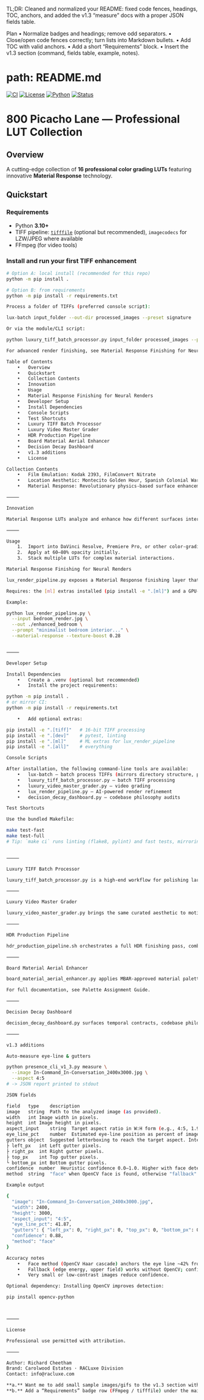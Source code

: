 TL;DR: Cleaned and normalized your README: fixed code fences, headings, TOC, anchors, and added the v1.3 “measure” docs with a proper JSON fields table.

Plan
	•	Normalize badges and headings; remove odd separators.
	•	Close/open code fences correctly; turn lists into Markdown bullets.
	•	Add TOC with valid anchors.
	•	Add a short “Requirements” block.
	•	Insert the v1.3 section (command, fields table, example, notes).

# path: README.md
[![CI](https://github.com/RC219805/800-Picacho-Lane-LUTs/actions/workflows/ci.yml/badge.svg)](https://github.com/RC219805/800-Picacho-Lane-LUTs/actions/workflows/ci.yml)
[![License](https://img.shields.io/badge/license-Attribution-blue.svg)](#license)
[![Python](https://img.shields.io/badge/python-3.10%2B-brightgreen.svg)](https://www.python.org/)
[![Status](https://img.shields.io/badge/build-passing-success.svg)](https://github.com/RC219805/800-Picacho-Lane-LUTs/actions)

# 800 Picacho Lane — Professional LUT Collection

## Overview
A cutting-edge collection of **16 professional color grading LUTs** featuring innovative **Material Response** technology.

## Quickstart

### Requirements
- Python **3.10+**
- TIFF pipeline: [`tifffile`](https://pypi.org/project/tifffile/) (optional but recommended), `imagecodecs` for LZW/JPEG where available
- FFmpeg (for video tools)

### Install and run your first TIFF enhancement

```bash
# Option A: local install (recommended for this repo)
python -m pip install .

# Option B: from requirements
python -m pip install -r requirements.txt

Process a folder of TIFFs (preferred console script):

lux-batch input_folder --out-dir processed_images --preset signature

Or via the module/CLI script:

python luxury_tiff_batch_processor.py input_folder processed_images --preset signature

For advanced render finishing, see Material Response Finishing for Neural Renders.

Table of Contents
	•	Overview
	•	Quickstart
	•	Collection Contents
	•	Innovation
	•	Usage
	•	Material Response Finishing for Neural Renders
	•	Developer Setup
	•	Install Dependencies
	•	Console Scripts
	•	Test Shortcuts
	•	Luxury TIFF Batch Processor
	•	Luxury Video Master Grader
	•	HDR Production Pipeline
	•	Board Material Aerial Enhancer
	•	Decision Decay Dashboard
	•	v1.3 additions
	•	License

Collection Contents
	•	Film Emulation: Kodak 2393, FilmConvert Nitrate
	•	Location Aesthetic: Montecito Golden Hour, Spanish Colonial Warm
	•	Material Response: Revolutionary physics-based surface enhancement

⸻

Innovation

Material Response LUTs analyze and enhance how different surfaces interact with light—shifting from purely global color transforms to surface-aware rendering that respects highlights, midtones, and micro-contrast differently across materials.

⸻

Usage
	1.	Import into DaVinci Resolve, Premiere Pro, or other color-grading software.
	2.	Apply at 60–80% opacity initially.
	3.	Stack multiple LUTs for complex material interactions.

Material Response Finishing for Neural Renders

lux_render_pipeline.py exposes a Material Response finishing layer that reinforces wood grain, textile separation, fireplace warmth, and atmospheric haze directly from the command line. Enable it with --material-response to activate detail boosts, contact shadowing, and volumetric tinting that better fuse interior renders with their exterior vistas.

Requires: the [ml] extras installed (pip install -e ".[ml]") and a GPU-enabled environment for optimal performance.

Example:

python lux_render_pipeline.py \
  --input bedroom_render.jpg \
  --out ./enhanced_bedroom \
  --prompt "minimalist bedroom interior..." \
  --material-response --texture-boost 0.28


⸻

Developer Setup

Install Dependencies
	•	Create a .venv (optional but recommended)
	•	Install the project requirements:

python -m pip install .
# or mirror CI:
python -m pip install -r requirements.txt

	•	Add optional extras:

pip install -e ".[tiff]"   # 16-bit TIFF processing
pip install -e ".[dev]"    # pytest, linting
pip install -e ".[ml]"     # ML extras for lux_render_pipeline
pip install -e ".[all]"    # everything

Console Scripts

After installation, the following command-line tools are available:
	•	lux-batch — batch process TIFFs (mirrors directory structure, presets)
	•	luxury_tiff_batch_processor.py — batch TIFF processing
	•	luxury_video_master_grader.py — video grading
	•	lux_render_pipeline.py — AI-powered render refinement
	•	decision_decay_dashboard.py — codebase philosophy audits

Test Shortcuts

Use the bundled Makefile:

make test-fast
make test-full
# Tip: `make ci` runs linting (flake8, pylint) and fast tests, mirroring GitHub Actions.


⸻

Luxury TIFF Batch Processor

luxury_tiff_batch_processor.py is a high-end workflow for polishing large-format TIFF photography prior to digital launch. It preserves metadata, honors 16-bit source files (via tifffile), and layers tonal and chroma refinements tuned for luxury real-estate storytelling.

⸻

Luxury Video Master Grader

luxury_video_master_grader.py brings the same curated aesthetic to motion content using FFmpeg.

⸻

HDR Production Pipeline

hdr_production_pipeline.sh orchestrates a full HDR finishing pass, combining ACES tone mapping, adaptive debanding, and halation.

⸻

Board Material Aerial Enhancer

board_material_aerial_enhancer.py applies MBAR-approved material palettes to aerials using clustering and texture blending.

For full documentation, see Palette Assignment Guide.

⸻

Decision Decay Dashboard

decision_decay_dashboard.py surfaces temporal contracts, codebase philosophy violations, and brand color token drift in one terminal dashboard.

⸻

v1.3 additions

Auto-measure eye-line & gutters

python presence_cli_v1_3.py measure \
  --image In-Command_In-Conversation_2400x3000.jpg \
  --aspect 4:5
# -> JSON report printed to stdout

JSON fields

field	type	description
image	string	Path to the analyzed image (as provided).
width	int	Image width in pixels.
height	int	Image height in pixels.
aspect_input	string	Target aspect ratio in W:H form (e.g., 4:5, 1.91:1).
eye_line_pct	number	Estimated eye-line position as percent of image height (0–100, top→bottom).
gutters	object	Suggested letterboxing to reach the target aspect. Integer pixel values per side.
├ left_px	int	Left gutter pixels.
├ right_px	int	Right gutter pixels.
├ top_px	int	Top gutter pixels.
└ bottom_px	int	Bottom gutter pixels.
confidence	number	Heuristic confidence 0.0–1.0. Higher with face detection; reduced for tiny/flat images.
method	string	"face" when OpenCV face is found, otherwise "fallback" (edge-based estimate).

Example output

{
  "image": "In-Command_In-Conversation_2400x3000.jpg",
  "width": 2400,
  "height": 3000,
  "aspect_input": "4:5",
  "eye_line_pct": 41.87,
  "gutters": { "left_px": 0, "right_px": 0, "top_px": 0, "bottom_px": 0 },
  "confidence": 0.88,
  "method": "face"
}

Accuracy notes
	•	Face method (OpenCV Haar cascade) anchors the eye line ~42% from face top—robust for portraits.
	•	Fallback (edge energy, upper field) works without OpenCV; confidence slightly lower.
	•	Very small or low-contrast images reduce confidence.

Optional dependency: Installing OpenCV improves detection:

pip install opencv-python



⸻

License

Professional use permitted with attribution.

⸻

Author: Richard Cheetham
Brand: Carolwood Estates · RACLuxe Division
Contact: info@racluxe.com

**a.** Want me to add small sample images/gifs to the v1.3 section with `--visualize` overlays?  
**b.** Add a “Requirements” badge row (FFmpeg / tifffile) under the main badges?